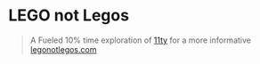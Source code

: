 # LEGO not Legos

> A Fueled 10% time exploration of [11ty](https://11ty.dev) for a more informative [legonotlegos.com](https://legonotlegos.com)

